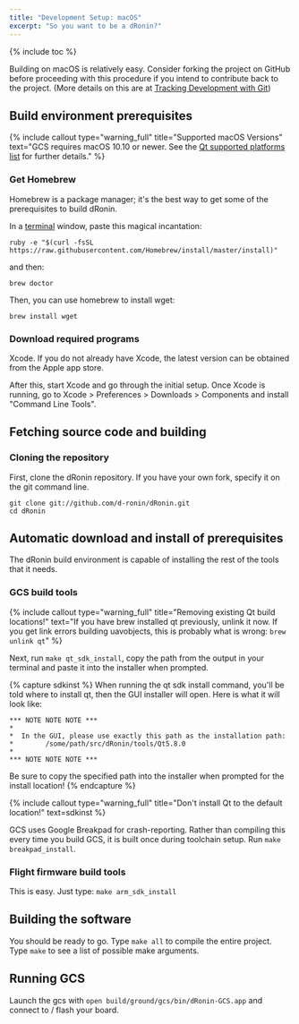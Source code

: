 ```yaml
---
title: "Development Setup: macOS"
excerpt: "So you want to be a dRonin?"
---
```

{% include toc %}

Building on macOS is relatively easy.  Consider forking the project on GitHub before proceeding with this procedure if you intend to contribute back to the project.  (More details on this are at [Tracking Development with Git](doc:tracking-development-with-git))

## Build environment prerequisites

{% include callout type="warning_full" title="Supported macOS Versions" text="GCS requires macOS 10.10 or newer. See the [Qt supported platforms list](http://doc.qt.io/archives/qt-5.8/supported-platforms.html#supported-configurations) for further details." %}

### Get Homebrew

Homebrew is a package manager; it's the best way to get some of the prerequisites to build dRonin.

In a [terminal](http://www.google.com/search?q=osx+terminal+tutorial) window, paste this magical incantation:

```
ruby -e "$(curl -fsSL https://raw.githubusercontent.com/Homebrew/install/master/install)"
```

and then:

```
brew doctor
```

Then, you can use homebrew to install wget:

```
brew install wget
```

### Download required programs

Xcode. If you do not already have Xcode, the latest version can be obtained from the Apple app store.

After this, start Xcode and go through the initial setup. Once Xcode is running, go to Xcode > Preferences > Downloads > Components and install "Command Line Tools".

## Fetching source code and building

### Cloning the repository

First, clone the dRonin repository.  If you have your own fork, specify it on the git command line.

```
git clone git://github.com/d-ronin/dRonin.git
cd dRonin
```

## Automatic download and install of prerequisites

The dRonin build environment is capable of installing the rest of the tools that it needs.

### GCS build tools

{% include callout type="warning_full" title="Removing existing Qt build locations!" text="If you have brew installed qt previously, unlink it now. If you get link errors building uavobjects, this is probably what is wrong: `brew unlink qt`" %}

Next, run `make qt_sdk_install`, copy the path from the output in your terminal and paste it into the installer when prompted.

{% capture sdkinst %}
When running the qt sdk install command, you'll be told where to install qt, then the GUI installer will open. Here is what it will look like:

```
*** NOTE NOTE NOTE ***
*
*  In the GUI, please use exactly this path as the installation path:
*        /some/path/src/dRonin/tools/Qt5.8.0
*
*** NOTE NOTE NOTE ***
```

Be sure to copy the specified path into the installer when prompted for the install location!
{% endcapture %}

{% include callout type="warning_full" title="Don't install Qt to the default location!" text=sdkinst %}

GCS uses Google Breakpad for crash-reporting. Rather than compiling this every time you build GCS, it is built once during toolchain setup. Run `make breakpad_install`.

### Flight firmware build tools

This is easy.  Just type: `make arm_sdk_install`

## Building the software

You should be ready to go. Type `make all` to compile the entire project. Type `make` to see a list of possible make arguments.

## Running GCS

Launch the gcs with `open build/ground/gcs/bin/dRonin-GCS.app` and connect to / flash your board.
